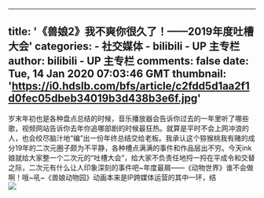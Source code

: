 
---
title: '《兽娘2》我不爽你很久了！——2019年度吐槽大会'
categories: 
    - 社交媒体
    - bilibili - UP 主专栏
author: bilibili - UP 主专栏
comments: false
date: Tue, 14 Jan 2020 07:03:46 GMT
thumbnail: 'https://i0.hdslb.com/bfs/article/c2fdd5d1aa2f1d0fec05dbeb34019b3d438b3e6f.jpg'
---

<div>   
岁末年初也是各种盘点总结的时候，音乐播放器会告诉你过去的一年里听了哪些歌，视频网站告诉你去年你追哪部剧的时候最狂热。就算是平时不会上网冲浪的人，也会绞尽脑汁地“编”出一份年终总结交给老板。我承认这个猕猴桃我有赌的成分19年的二次元圈子颇为不平静，各种槽点满满的事件和作品层出不穷。今天ink娘就给大家整一个二次元的“吐槽大会”，给大家不负责任地捋一捋在平成令和交替之际，二次元有什么让人印象深刻的事件吧~年度最屑——《动物世界》谁不会做啊！哦~吼~《兽娘动物园》动画本来是IP跨媒体运营的其中一环，结<br><img src="https://i0.hdslb.com/bfs/article/c2fdd5d1aa2f1d0fec05dbeb34019b3d438b3e6f.jpg" referrerpolicy="no-referrer">  
</div>
            